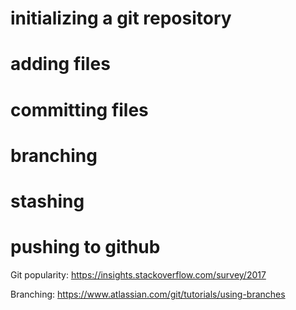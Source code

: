 # initializing a git repository


# adding files


# committing files


# branching
 

# stashing


# pushing to github

Git popularity: https://insights.stackoverflow.com/survey/2017

Branching: https://www.atlassian.com/git/tutorials/using-branches
